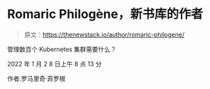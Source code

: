 # Romaric Philogène，新书库的作者

> 原文：<https://thenewstack.io/author/romaric-philogene/>

管理数百个 Kubernetes 集群需要什么？

2022 年 1 月 2 8 日上午 8 点 13 分

作者:罗马里奇·菲罗根